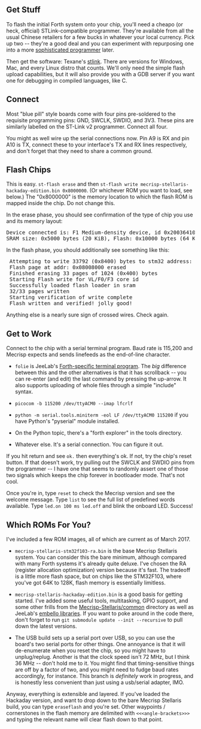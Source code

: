 ## Get Stuff

To flash the initial Forth system onto your chip, you'll need a cheapo (or heck, official) STLink-compatible programmer.  They're available from all the usual Chinese retailers for a few bucks in whatever your local currency.  Pick up two -- they're a good deal and you can experiment with repurposing one into a more [sophisticated programmer](https://github.com/blacksphere/blackmagic/wiki) later.

Then get the software: Texane's [stlink](https://github.com/texane/stlink).  There are versions for Windows, Mac, and every Linux distro that counts.  We'll only need the simple flash upload capabilities, but it will also provide you with a GDB server if you want one for debugging in compiled languages, like C.

## Connect

Most "blue pill" style boards come with four pins pre-soldered to the requisite programming pins: GND, SWCLK, SWDIO, and 3V3.  These pins are similarly labelled on the ST-Link v2 programmer.  Connect all four.

You might as well wire up the serial connections now.  Pin A9 is RX and pin A10 is TX, connect these to your interface's TX and RX lines respectively, and don't forget that they need to share a common ground.  

## Flash Chips

This is easy.  `st-flash erase` and then `st-flash write mecrisp-stellaris-hackaday-edition.bin 0x8000000`.  (Or whichever ROM you want to load, see below.)  The "0x8000000" is the memory location to which the flash ROM is mapped inside the chip.  Do not change this.

In the erase phase, you should see confirmation of the type of chip you use and its memory layout: 
<pre>
Device connected is: F1 Medium-density device, id 0x20036410
SRAM size: 0x5000 bytes (20 KiB), Flash: 0x10000 bytes (64 KiB) in pages of 1024 bytes
</pre>

In the flash phase, you should additionally see something like this:
<pre>
 Attempting to write 33792 (0x8400) bytes to stm32 address: 134217728 (0x8000000)
 Flash page at addr: 0x08008000 erased
 Finished erasing 33 pages of 1024 (0x400) bytes
 Starting Flash write for VL/F0/F3 core id
 Successfully loaded flash loader in sram
 32/33 pages written
 Starting verification of write complete
 Flash written and verified! jolly good!
</pre>

Anything else is a nearly sure sign of crossed wires.  Check again.

## Get to Work

Connect to the chip with a serial terminal program.  Baud rate is 115,200 and Mecrisp expects and sends linefeeds as the end-of-line character.  

* `folie` is JeeLab's [Forth-specific terminal program](https://github.com/jeelabs/folie).  The _big_ difference between this and the other alternatives is that it has scrollback -- you can re-enter (and edit) the last command by pressing the up-arrow.  It also supports uploading of whole files through a simple "include" syntax.  

* `picocom -b 115200 /dev/ttyACM0 --imap lfcrlf` 

* `python -m serial.tools.miniterm -eol LF /dev/ttyACM0 115200` if you have Python's "pyserial" module installed.  

* On the Python topic, there's a "forth explorer" in the tools directory.

* Whatever else.  It's a serial connection.  You can figure it out.

If you hit return and see `ok.` then everything's ok.  If not, try the chip's reset button.  If that doesn't work, try pulling out the SWCLK and SWDIO pins from the programmer -- I have one that seems to randomly assert one of those two signals which keeps the chip forever in bootloader mode.  That's not cool.  

Once you're in, type `reset` to check the Mecrisp version and see the welcome message. Type `list` to see the full list of predefined words available.  Type `led.on 100 ms led.off` and blink the onboard LED.  Success! 

## Which ROMs For You?

I've included a few ROM images, all of which are current as of March 2017.  

* `mecrisp-stellaris-stm32f103-ra.bin` is the base Mecrisp Stellaris system.  You can consider this the bare minimum, although compared with many Forth systems it's already quite deluxe.  I've chosen the RA (register allocation optimization) version because it's fast.  The tradeoff is a little more flash space, but on chips like the STM32F103, where you've got 64K to 128K, flash memory is essentially limitless.  

* `mecrisp-stellaris-hackaday-edition.bin` is a good basis for getting started.  I've added some useful tools, multitasking, GPIO support, and some other frills from the [Mecrisp-Stellaris/common](https://github.com/jeelabs/mecrisp-stellaris/tree/master/common) directory as well as JeeLab's [embello libraries](https://github.com/jeelabs/embello/tree/master/explore/1608-forth).  If you want to poke around in the code there, don't forget to run `git submodule update --init --recursive` to pull down the latest versions.

* The USB build sets up a serial port over USB, so you can use the board's two serial ports for other things.  One annoyance is that it will de-enumerate when you reset the chip, so you might have to unplug/replug.  Another is that the clock speed isn't 72 MHz, but I think 36 MHz -- don't hold me to it.  You might find that timing-sensitive things are off by a factor of two, and you might need to fudge baud rates accordingly, for instance.  This branch is _definitely_ work in progress, and is honestly less convenient than just using a usb/serial adapter, IMO.

Anyway, everything is extensible and layered.  If you've loaded the Hackaday version, and want to drop down to the bare Mecrisp Stellaris build, you can type `eraseflash` and you're set.  Other waypoints / cornerstones in the flash memory are delimited with `<<<angle-brackets>>>` and typing the relevant name will clear flash down to that point.




